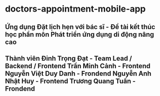 # doctors-appointment-mobile-app
Ứng dụng Đặt lịch hẹn với bác sĩ - Đề tài kết thúc học phần môn Phát triển ứng dụng di động nâng cao
-----------------------------
Thành viên
Đinh Trọng Đạt - Team Lead / Backend / Frontend
Trần Minh Cảnh - Frontend
Nguyễn Việt Duy Danh - Frondend
Nguyễn Anh Nhật Huy - Frontend
Trương Quang Tuấn - Frondend
-----------------------------
